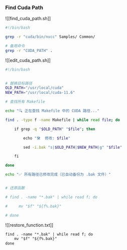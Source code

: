 ### Find Cuda Path
![[find_cuda_path.sh]]

```bash
#!/bin/bash

grep -r "cuda/bin/nvcc" Samples/ Common/

# 备用命令
grep -r "CUDA_PATH" .
```


![[edit_cuda_path.sh]]

```bash
#!/bin/bash

  
# 替换目标路径
OLD_PATH="/usr/local/cuda"
NEW_PATH="/usr/local/cuda-11.6"

# 查找所有 Makefile

echo "🔍 正在查找 Makefile 中的 CUDA 路径..."

find . -type f -name Makefile | while read file; do

    if grep -q "$OLD_PATH" "$file"; then

        echo "🛠️  修改: $file"

        sed -i.bak "s|$OLD_PATH|$NEW_PATH|g" "$file"

    fi

done

echo "✅ 所有路径已修改完成（已自动备份为 .bak 文件）"


# 还原函数

# find . -name "*.bak" | while read f; do

#     mv "$f" "${f%.bak}"

# done
```


![[restore_function.txt]]

```txt
find . -name "*.bak" | while read f; do
    mv "$f" "${f%.bak}"
done

```